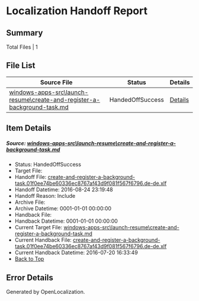 # <a name='report-top'></a> Localization Handoff Report

## Summary
 Total Files | 1

## File List
 Source File | Status | Details 
 ----------- | ------ | ------- 
 [windows-apps-src\launch-resume\create-and-register-a-background-task.md](https://github.com/Microsoft/windows-apps/blob/95c34f70e9610907897cfe9a2bf82aaac408e486/windows-apps-src/launch-resume/create-and-register-a-background-task.md) | HandedOffSuccess | [Details](#4eb67f8f63134ab33df79b0b98b252b2b27b2dda4366)

## Item Details
##### <a name='4eb67f8f63134ab33df79b0b98b252b2b27b2dda4366'></a> Source: [windows-apps-src\launch-resume\create-and-register-a-background-task.md](https://github.com/Microsoft/windows-apps/blob/95c34f70e9610907897cfe9a2bf82aaac408e486/windows-apps-src/launch-resume/create-and-register-a-background-task.md)
* Status: HandedOffSuccess
* Target File: 
* Handoff File: [create-and-register-a-background-task.01f0ee74be60336ec8767af43d9f081f567f6796.de-de.xlf](https://github.com/Microsoft/WDG.handoff/blob/aedfda31e8d761c1302056ef44027bc5a3a15315/ol-handoff/Microsoft/windows-apps.de-de/master/create-and-register-a-background-task.01f0ee74be60336ec8767af43d9f081f567f6796.de-de.xlf)
* Handoff Datetime: 2016-08-24 23:19:48
* Handoff Reason: Include
* Archive File: 
* Archive Datetime: 0001-01-01 00:00:00
* Handback File: 
* Handback Datetime: 0001-01-01 00:00:00
* Current Target File: [windows-apps-src\launch-resume\create-and-register-a-background-task.md](https://github.com/Microsoft/windows-apps.de-de/blob/6de8cee4ee31a6fa9082108f1a9e7ff09c39e62b/windows-apps-src/launch-resume/create-and-register-a-background-task.md)
* Current Handback File: [create-and-register-a-background-task.01f0ee74be60336ec8767af43d9f081f567f6796.de-de.xlf](https://github.com/Microsoft/WDG.handback/blob/2c1ceb1dcd88de90d8169faf0aaddf2807f77d49/ol-handback/Microsoft/windows-apps.de-de/master/create-and-register-a-background-task.01f0ee74be60336ec8767af43d9f081f567f6796.de-de.xlf)
* Current Handback Datetime: 2016-07-20 16:33:49
* [Back to Top](#report-top)


## Error Details

Generated by OpenLocalization.
